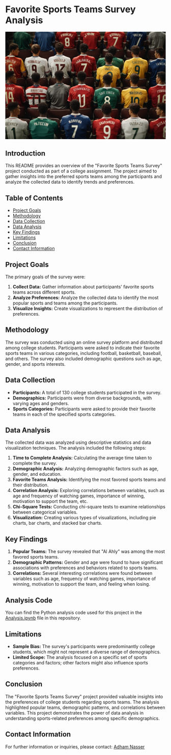 # Favorite Sports Teams Survey Analysis

![Survey Banner](survey_banner.jpg)

## Introduction

This README provides an overview of the "Favorite Sports Teams Survey" project conducted as part of a college assignment. The project aimed to gather insights into the preferred sports teams among the participants and analyze the collected data to identify trends and preferences.

## Table of Contents

- [Project Goals](#project-goals)
- [Methodology](#methodology)
- [Data Collection](#data-collection)
- [Data Analysis](#data-analysis)
- [Key Findings](#key-findings)
- [Limitations](#limitations)
- [Conclusion](#conclusion)
- [Contact Information](#contact-information)

## Project Goals

The primary goals of the survey were:

1. **Collect Data:** Gather information about participants' favorite sports teams across different sports.
2. **Analyze Preferences:** Analyze the collected data to identify the most popular sports and teams among the participants.
3. **Visualize Insights:** Create visualizations to represent the distribution of preferences.

## Methodology

The survey was conducted using an online survey platform and distributed among college students. Participants were asked to indicate their favorite sports teams in various categories, including football, basketball, baseball, and others. The survey also included demographic questions such as age, gender, and sports interests.

## Data Collection

- **Participants:** A total of 130 college students participated in the survey.
- **Demographics:** Participants were from diverse backgrounds, with varying ages and genders.
- **Sports Categories:** Participants were asked to provide their favorite teams in each of the specified sports categories.

## Data Analysis

The collected data was analyzed using descriptive statistics and data visualization techniques. The analysis included the following steps:

1. **Time to Complete Analysis:** Calculating the average time taken to complete the survey.
2. **Demographic Analysis:** Analyzing demographic factors such as age, gender, and education.
3. **Favorite Teams Analysis:** Identifying the most favored sports teams and their distribution.
4. **Correlation Analysis:** Exploring correlations between variables, such as age and frequency of watching games, importance of winning, motivation to support the team, etc.
5. **Chi-Square Tests:** Conducting chi-square tests to examine relationships between categorical variables.
6. **Visualization:** Creating various types of visualizations, including pie charts, bar charts, and stacked bar charts.

## Key Findings

1. **Popular Teams:** The survey revealed that "Al Ahly" was among the most favored sports teams.
2. **Demographic Patterns:** Gender and age were found to have significant associations with preferences and behaviors related to sports teams.
3. **Correlations:** Several interesting correlations were found between variables such as age, frequency of watching games, importance of winning, motivation to support the team, and feeling when losing.

## Analysis Code

You can find the Python analysis code used for this project in the [Analysis.ipynb](Analysis.ipynb) file in this repository.


## Limitations

- **Sample Bias:** The survey's participants were predominantly college students, which might not represent a diverse range of demographics.
- **Limited Scope:** The analysis focused on a specific set of sports categories and factors; other factors might also influence sports preferences.

## Conclusion

The "Favorite Sports Teams Survey" project provided valuable insights into the preferences of college students regarding sports teams. The analysis highlighted popular teams, demographic patterns, and correlations between variables. This project demonstrates the power of data analysis in understanding sports-related preferences among specific demographics.

## Contact Information

For further information or inquiries, please contact:
[Adham Nasser](mailto:adhamxiii10@gmail.com)

